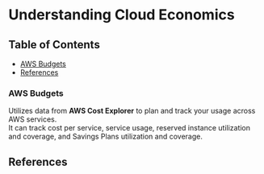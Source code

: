 # Understanding Cloud Economics

## Table of Contents

<!-- START doctoc generated TOC please keep comment here to allow auto update -->
<!-- DON'T EDIT THIS SECTION, INSTEAD RE-RUN doctoc TO UPDATE -->

- [AWS Budgets](#aws-budgets)
- [References](#references)

<!-- END doctoc generated TOC please keep comment here to allow auto update -->

### AWS Budgets

Utilizes data from **AWS Cost Explorer** to plan and track your usage across AWS services.
<br />It can track cost per service, service usage,
reserved instance utilization and coverage, and Savings Plans utilization and coverage.

## References
